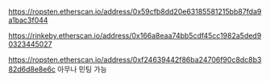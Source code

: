 https://ropsten.etherscan.io/address/0x59cfb8dd20e63185581215bb87fda9a1bac3f044

https://rinkeby.etherscan.io/address/0x166a8eaa74bb5cdf45cc1982a5ded90323445027

https://ropsten.etherscan.io/address/0xf24639442f86ba24706f90c8dc8b382d6d8e8e6c
아무나 민팅 가능
